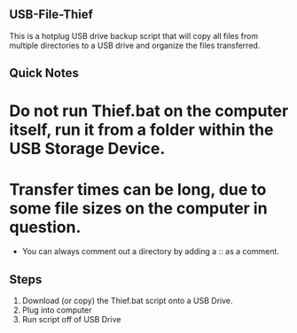 ## USB-File-Thief
This is a hotplug USB drive backup script that will copy all files from multiple directories to a USB drive and organize the files transferred.

## Quick Notes
# Do not run Thief.bat on the computer itself, run it from a folder within the USB Storage Device.
# Transfer times can be long, due to some file sizes on the computer in question. 
- You can always comment out a directory by adding a :: as a comment.


## Steps

1. Download (or copy) the Thief.bat script onto a USB Drive.
2. Plug into computer
3. Run script off of USB Drive 
